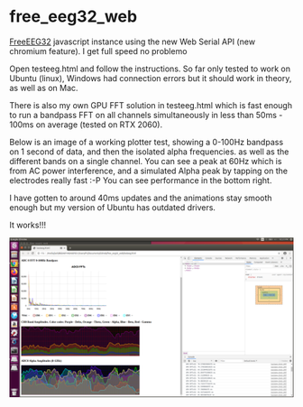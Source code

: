 # free_eeg32_web
[FreeEEG32](https://github.com/neuroidss/freeeeg32_beta) javascript instance using the new Web Serial API (new chromium feature). I get full speed no problemo

Open testeeg.html and follow the instructions. So far only tested to work on Ubuntu (linux), Windows had connection errors but it should work in theory, as well as on Mac.

There is also my own GPU FFT solution in testeeg.html which is fast enough to run a bandpass FFT on all channels simultaneously in less than 50ms - 100ms on average (tested on RTX 2060).

Below is an image of a working plotter test, showing a 0-100Hz bandpass on 1 second of data, and then the isolated alpha frequencies. as well as the different bands on a single channel.
You can see a peak at 60Hz which is from AC power interference, and a simulated Alpha peak by tapping on the electrodes really fast :-P You can see performance in the bottom right. 

I have gotten to around 40ms updates and the animations stay smooth enough but my version of Ubuntu has outdated drivers.

It works!!!

![EEG](stream.png)

